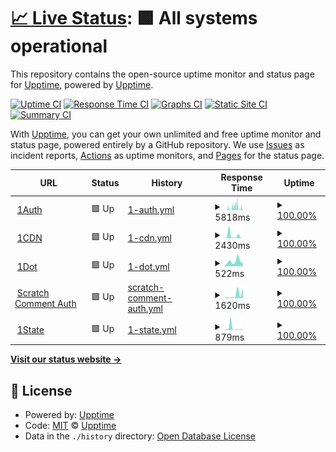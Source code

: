 # [📈 Live Status](https://status.onedot.cf): <!--live status--> **🟩 All systems operational**

This repository contains the open-source uptime monitor and status page for [Upptime](https://upptime.js.org), powered by [Upptime](https://github.com/upptime/upptime).

[![Uptime CI](https://github.com/onedotprojects/status/workflows/Uptime%20CI/badge.svg)](https://github.com/upptime/upptime/actions?query=workflow%3A%22Uptime+CI%22) [![Response Time CI](https://github.com/onedotprojects/status/workflows/Response%20Time%20CI/badge.svg)](https://github.com/upptime/upptime/actions?query=workflow%3A%22Response+Time+CI%22) [![Graphs CI](https://github.com/onedotprojects/status/workflows/Graphs%20CI/badge.svg)](https://github.com/upptime/upptime/actions?query=workflow%3A%22Graphs+CI%22) [![Static Site CI](https://github.com/onedotprojects/status/workflows/Static%20Site%20CI/badge.svg)](https://github.com/upptime/upptime/actions?query=workflow%3A%22Static+Site+CI%22) [![Summary CI](https://github.com/onedotprojects/status/workflows/Summary%20CI/badge.svg)](https://github.com/upptime/upptime/actions?query=workflow%3A%22Summary+CI%22)

With [Upptime](https://upptime.js.org), you can get your own unlimited and free uptime monitor and status page, powered entirely by a GitHub repository. We use [Issues](https://github.com/upptime/upptime/issues) as incident reports, [Actions](https://github.com/upptime/upptime/actions) as uptime monitors, and [Pages](https://status.onedot.cf) for the status page.

<!--start: status pages-->
<!-- This summary is generated by Upptime (https://github.com/upptime/upptime) -->
<!-- Do not edit this manually, your changes will be overwritten -->
<!-- prettier-ignore -->
| URL | Status | History | Response Time | Uptime |
| --- | ------ | ------- | ------------- | ------ |
| <img alt="" src="https://favicons.githubusercontent.com/auth.onedot.cf" height="13"> [1Auth](https://auth.onedot.cf) | 🟩 Up | [1-auth.yml](https://github.com/onedotprojects/status/commits/HEAD/history/1-auth.yml) | <details><summary><img alt="Response time graph" src="./graphs/1-auth/response-time-week.png" height="20"> 5818ms</summary><br><a href="https://status.onedot.cf/history/1-auth"><img alt="Response time 5209" src="https://img.shields.io/endpoint?url=https%3A%2F%2Fraw.githubusercontent.com%2Fonedotprojects%2Fstatus%2FHEAD%2Fapi%2F1-auth%2Fresponse-time.json"></a><br><a href="https://status.onedot.cf/history/1-auth"><img alt="24-hour response time 7442" src="https://img.shields.io/endpoint?url=https%3A%2F%2Fraw.githubusercontent.com%2Fonedotprojects%2Fstatus%2FHEAD%2Fapi%2F1-auth%2Fresponse-time-day.json"></a><br><a href="https://status.onedot.cf/history/1-auth"><img alt="7-day response time 5818" src="https://img.shields.io/endpoint?url=https%3A%2F%2Fraw.githubusercontent.com%2Fonedotprojects%2Fstatus%2FHEAD%2Fapi%2F1-auth%2Fresponse-time-week.json"></a><br><a href="https://status.onedot.cf/history/1-auth"><img alt="30-day response time 5209" src="https://img.shields.io/endpoint?url=https%3A%2F%2Fraw.githubusercontent.com%2Fonedotprojects%2Fstatus%2FHEAD%2Fapi%2F1-auth%2Fresponse-time-month.json"></a><br><a href="https://status.onedot.cf/history/1-auth"><img alt="1-year response time 5209" src="https://img.shields.io/endpoint?url=https%3A%2F%2Fraw.githubusercontent.com%2Fonedotprojects%2Fstatus%2FHEAD%2Fapi%2F1-auth%2Fresponse-time-year.json"></a></details> | <details><summary><a href="https://status.onedot.cf/history/1-auth">100.00%</a></summary><a href="https://status.onedot.cf/history/1-auth"><img alt="All-time uptime 100.00%" src="https://img.shields.io/endpoint?url=https%3A%2F%2Fraw.githubusercontent.com%2Fonedotprojects%2Fstatus%2FHEAD%2Fapi%2F1-auth%2Fuptime.json"></a><br><a href="https://status.onedot.cf/history/1-auth"><img alt="24-hour uptime 100.00%" src="https://img.shields.io/endpoint?url=https%3A%2F%2Fraw.githubusercontent.com%2Fonedotprojects%2Fstatus%2FHEAD%2Fapi%2F1-auth%2Fuptime-day.json"></a><br><a href="https://status.onedot.cf/history/1-auth"><img alt="7-day uptime 100.00%" src="https://img.shields.io/endpoint?url=https%3A%2F%2Fraw.githubusercontent.com%2Fonedotprojects%2Fstatus%2FHEAD%2Fapi%2F1-auth%2Fuptime-week.json"></a><br><a href="https://status.onedot.cf/history/1-auth"><img alt="30-day uptime 100.00%" src="https://img.shields.io/endpoint?url=https%3A%2F%2Fraw.githubusercontent.com%2Fonedotprojects%2Fstatus%2FHEAD%2Fapi%2F1-auth%2Fuptime-month.json"></a><br><a href="https://status.onedot.cf/history/1-auth"><img alt="1-year uptime 100.00%" src="https://img.shields.io/endpoint?url=https%3A%2F%2Fraw.githubusercontent.com%2Fonedotprojects%2Fstatus%2FHEAD%2Fapi%2F1-auth%2Fuptime-year.json"></a></details>
| <img alt="" src="https://favicons.githubusercontent.com/cdn.onedot.cf" height="13"> [1CDN](https://cdn.onedot.cf) | 🟩 Up | [1-cdn.yml](https://github.com/onedotprojects/status/commits/HEAD/history/1-cdn.yml) | <details><summary><img alt="Response time graph" src="./graphs/1-cdn/response-time-week.png" height="20"> 2430ms</summary><br><a href="https://status.onedot.cf/history/1-cdn"><img alt="Response time 1201" src="https://img.shields.io/endpoint?url=https%3A%2F%2Fraw.githubusercontent.com%2Fonedotprojects%2Fstatus%2FHEAD%2Fapi%2F1-cdn%2Fresponse-time.json"></a><br><a href="https://status.onedot.cf/history/1-cdn"><img alt="24-hour response time 99" src="https://img.shields.io/endpoint?url=https%3A%2F%2Fraw.githubusercontent.com%2Fonedotprojects%2Fstatus%2FHEAD%2Fapi%2F1-cdn%2Fresponse-time-day.json"></a><br><a href="https://status.onedot.cf/history/1-cdn"><img alt="7-day response time 2430" src="https://img.shields.io/endpoint?url=https%3A%2F%2Fraw.githubusercontent.com%2Fonedotprojects%2Fstatus%2FHEAD%2Fapi%2F1-cdn%2Fresponse-time-week.json"></a><br><a href="https://status.onedot.cf/history/1-cdn"><img alt="30-day response time 1201" src="https://img.shields.io/endpoint?url=https%3A%2F%2Fraw.githubusercontent.com%2Fonedotprojects%2Fstatus%2FHEAD%2Fapi%2F1-cdn%2Fresponse-time-month.json"></a><br><a href="https://status.onedot.cf/history/1-cdn"><img alt="1-year response time 1201" src="https://img.shields.io/endpoint?url=https%3A%2F%2Fraw.githubusercontent.com%2Fonedotprojects%2Fstatus%2FHEAD%2Fapi%2F1-cdn%2Fresponse-time-year.json"></a></details> | <details><summary><a href="https://status.onedot.cf/history/1-cdn">100.00%</a></summary><a href="https://status.onedot.cf/history/1-cdn"><img alt="All-time uptime 100.00%" src="https://img.shields.io/endpoint?url=https%3A%2F%2Fraw.githubusercontent.com%2Fonedotprojects%2Fstatus%2FHEAD%2Fapi%2F1-cdn%2Fuptime.json"></a><br><a href="https://status.onedot.cf/history/1-cdn"><img alt="24-hour uptime 100.00%" src="https://img.shields.io/endpoint?url=https%3A%2F%2Fraw.githubusercontent.com%2Fonedotprojects%2Fstatus%2FHEAD%2Fapi%2F1-cdn%2Fuptime-day.json"></a><br><a href="https://status.onedot.cf/history/1-cdn"><img alt="7-day uptime 100.00%" src="https://img.shields.io/endpoint?url=https%3A%2F%2Fraw.githubusercontent.com%2Fonedotprojects%2Fstatus%2FHEAD%2Fapi%2F1-cdn%2Fuptime-week.json"></a><br><a href="https://status.onedot.cf/history/1-cdn"><img alt="30-day uptime 100.00%" src="https://img.shields.io/endpoint?url=https%3A%2F%2Fraw.githubusercontent.com%2Fonedotprojects%2Fstatus%2FHEAD%2Fapi%2F1-cdn%2Fuptime-month.json"></a><br><a href="https://status.onedot.cf/history/1-cdn"><img alt="1-year uptime 100.00%" src="https://img.shields.io/endpoint?url=https%3A%2F%2Fraw.githubusercontent.com%2Fonedotprojects%2Fstatus%2FHEAD%2Fapi%2F1-cdn%2Fuptime-year.json"></a></details>
| <img alt="" src="https://favicons.githubusercontent.com/onedot.cf" height="13"> [1Dot](https://onedot.cf) | 🟩 Up | [1-dot.yml](https://github.com/onedotprojects/status/commits/HEAD/history/1-dot.yml) | <details><summary><img alt="Response time graph" src="./graphs/1-dot/response-time-week.png" height="20"> 522ms</summary><br><a href="https://status.onedot.cf/history/1-dot"><img alt="Response time 407" src="https://img.shields.io/endpoint?url=https%3A%2F%2Fraw.githubusercontent.com%2Fonedotprojects%2Fstatus%2FHEAD%2Fapi%2F1-dot%2Fresponse-time.json"></a><br><a href="https://status.onedot.cf/history/1-dot"><img alt="24-hour response time 305" src="https://img.shields.io/endpoint?url=https%3A%2F%2Fraw.githubusercontent.com%2Fonedotprojects%2Fstatus%2FHEAD%2Fapi%2F1-dot%2Fresponse-time-day.json"></a><br><a href="https://status.onedot.cf/history/1-dot"><img alt="7-day response time 522" src="https://img.shields.io/endpoint?url=https%3A%2F%2Fraw.githubusercontent.com%2Fonedotprojects%2Fstatus%2FHEAD%2Fapi%2F1-dot%2Fresponse-time-week.json"></a><br><a href="https://status.onedot.cf/history/1-dot"><img alt="30-day response time 407" src="https://img.shields.io/endpoint?url=https%3A%2F%2Fraw.githubusercontent.com%2Fonedotprojects%2Fstatus%2FHEAD%2Fapi%2F1-dot%2Fresponse-time-month.json"></a><br><a href="https://status.onedot.cf/history/1-dot"><img alt="1-year response time 407" src="https://img.shields.io/endpoint?url=https%3A%2F%2Fraw.githubusercontent.com%2Fonedotprojects%2Fstatus%2FHEAD%2Fapi%2F1-dot%2Fresponse-time-year.json"></a></details> | <details><summary><a href="https://status.onedot.cf/history/1-dot">100.00%</a></summary><a href="https://status.onedot.cf/history/1-dot"><img alt="All-time uptime 100.00%" src="https://img.shields.io/endpoint?url=https%3A%2F%2Fraw.githubusercontent.com%2Fonedotprojects%2Fstatus%2FHEAD%2Fapi%2F1-dot%2Fuptime.json"></a><br><a href="https://status.onedot.cf/history/1-dot"><img alt="24-hour uptime 100.00%" src="https://img.shields.io/endpoint?url=https%3A%2F%2Fraw.githubusercontent.com%2Fonedotprojects%2Fstatus%2FHEAD%2Fapi%2F1-dot%2Fuptime-day.json"></a><br><a href="https://status.onedot.cf/history/1-dot"><img alt="7-day uptime 100.00%" src="https://img.shields.io/endpoint?url=https%3A%2F%2Fraw.githubusercontent.com%2Fonedotprojects%2Fstatus%2FHEAD%2Fapi%2F1-dot%2Fuptime-week.json"></a><br><a href="https://status.onedot.cf/history/1-dot"><img alt="30-day uptime 100.00%" src="https://img.shields.io/endpoint?url=https%3A%2F%2Fraw.githubusercontent.com%2Fonedotprojects%2Fstatus%2FHEAD%2Fapi%2F1-dot%2Fuptime-month.json"></a><br><a href="https://status.onedot.cf/history/1-dot"><img alt="1-year uptime 100.00%" src="https://img.shields.io/endpoint?url=https%3A%2F%2Fraw.githubusercontent.com%2Fonedotprojects%2Fstatus%2FHEAD%2Fapi%2F1-dot%2Fuptime-year.json"></a></details>
| <img alt="" src="https://favicons.githubusercontent.com/scratch.auth.onedot.cf" height="13"> [Scratch Comment Auth](https://scratch.auth.onedot.cf) | 🟩 Up | [scratch-comment-auth.yml](https://github.com/onedotprojects/status/commits/HEAD/history/scratch-comment-auth.yml) | <details><summary><img alt="Response time graph" src="./graphs/scratch-comment-auth/response-time-week.png" height="20"> 1620ms</summary><br><a href="https://status.onedot.cf/history/scratch-comment-auth"><img alt="Response time 760" src="https://img.shields.io/endpoint?url=https%3A%2F%2Fraw.githubusercontent.com%2Fonedotprojects%2Fstatus%2FHEAD%2Fapi%2Fscratch-comment-auth%2Fresponse-time.json"></a><br><a href="https://status.onedot.cf/history/scratch-comment-auth"><img alt="24-hour response time 4663" src="https://img.shields.io/endpoint?url=https%3A%2F%2Fraw.githubusercontent.com%2Fonedotprojects%2Fstatus%2FHEAD%2Fapi%2Fscratch-comment-auth%2Fresponse-time-day.json"></a><br><a href="https://status.onedot.cf/history/scratch-comment-auth"><img alt="7-day response time 1620" src="https://img.shields.io/endpoint?url=https%3A%2F%2Fraw.githubusercontent.com%2Fonedotprojects%2Fstatus%2FHEAD%2Fapi%2Fscratch-comment-auth%2Fresponse-time-week.json"></a><br><a href="https://status.onedot.cf/history/scratch-comment-auth"><img alt="30-day response time 846" src="https://img.shields.io/endpoint?url=https%3A%2F%2Fraw.githubusercontent.com%2Fonedotprojects%2Fstatus%2FHEAD%2Fapi%2Fscratch-comment-auth%2Fresponse-time-month.json"></a><br><a href="https://status.onedot.cf/history/scratch-comment-auth"><img alt="1-year response time 760" src="https://img.shields.io/endpoint?url=https%3A%2F%2Fraw.githubusercontent.com%2Fonedotprojects%2Fstatus%2FHEAD%2Fapi%2Fscratch-comment-auth%2Fresponse-time-year.json"></a></details> | <details><summary><a href="https://status.onedot.cf/history/scratch-comment-auth">100.00%</a></summary><a href="https://status.onedot.cf/history/scratch-comment-auth"><img alt="All-time uptime 100.00%" src="https://img.shields.io/endpoint?url=https%3A%2F%2Fraw.githubusercontent.com%2Fonedotprojects%2Fstatus%2FHEAD%2Fapi%2Fscratch-comment-auth%2Fuptime.json"></a><br><a href="https://status.onedot.cf/history/scratch-comment-auth"><img alt="24-hour uptime 100.00%" src="https://img.shields.io/endpoint?url=https%3A%2F%2Fraw.githubusercontent.com%2Fonedotprojects%2Fstatus%2FHEAD%2Fapi%2Fscratch-comment-auth%2Fuptime-day.json"></a><br><a href="https://status.onedot.cf/history/scratch-comment-auth"><img alt="7-day uptime 100.00%" src="https://img.shields.io/endpoint?url=https%3A%2F%2Fraw.githubusercontent.com%2Fonedotprojects%2Fstatus%2FHEAD%2Fapi%2Fscratch-comment-auth%2Fuptime-week.json"></a><br><a href="https://status.onedot.cf/history/scratch-comment-auth"><img alt="30-day uptime 100.00%" src="https://img.shields.io/endpoint?url=https%3A%2F%2Fraw.githubusercontent.com%2Fonedotprojects%2Fstatus%2FHEAD%2Fapi%2Fscratch-comment-auth%2Fuptime-month.json"></a><br><a href="https://status.onedot.cf/history/scratch-comment-auth"><img alt="1-year uptime 100.00%" src="https://img.shields.io/endpoint?url=https%3A%2F%2Fraw.githubusercontent.com%2Fonedotprojects%2Fstatus%2FHEAD%2Fapi%2Fscratch-comment-auth%2Fuptime-year.json"></a></details>
| <img alt="" src="https://favicons.githubusercontent.com/state.onedot.cf" height="13"> [1State](https://state.onedot.cf) | 🟩 Up | [1-state.yml](https://github.com/onedotprojects/status/commits/HEAD/history/1-state.yml) | <details><summary><img alt="Response time graph" src="./graphs/1-state/response-time-week.png" height="20"> 879ms</summary><br><a href="https://status.onedot.cf/history/1-state"><img alt="Response time 578" src="https://img.shields.io/endpoint?url=https%3A%2F%2Fraw.githubusercontent.com%2Fonedotprojects%2Fstatus%2FHEAD%2Fapi%2F1-state%2Fresponse-time.json"></a><br><a href="https://status.onedot.cf/history/1-state"><img alt="24-hour response time 337" src="https://img.shields.io/endpoint?url=https%3A%2F%2Fraw.githubusercontent.com%2Fonedotprojects%2Fstatus%2FHEAD%2Fapi%2F1-state%2Fresponse-time-day.json"></a><br><a href="https://status.onedot.cf/history/1-state"><img alt="7-day response time 879" src="https://img.shields.io/endpoint?url=https%3A%2F%2Fraw.githubusercontent.com%2Fonedotprojects%2Fstatus%2FHEAD%2Fapi%2F1-state%2Fresponse-time-week.json"></a><br><a href="https://status.onedot.cf/history/1-state"><img alt="30-day response time 578" src="https://img.shields.io/endpoint?url=https%3A%2F%2Fraw.githubusercontent.com%2Fonedotprojects%2Fstatus%2FHEAD%2Fapi%2F1-state%2Fresponse-time-month.json"></a><br><a href="https://status.onedot.cf/history/1-state"><img alt="1-year response time 578" src="https://img.shields.io/endpoint?url=https%3A%2F%2Fraw.githubusercontent.com%2Fonedotprojects%2Fstatus%2FHEAD%2Fapi%2F1-state%2Fresponse-time-year.json"></a></details> | <details><summary><a href="https://status.onedot.cf/history/1-state">100.00%</a></summary><a href="https://status.onedot.cf/history/1-state"><img alt="All-time uptime 100.00%" src="https://img.shields.io/endpoint?url=https%3A%2F%2Fraw.githubusercontent.com%2Fonedotprojects%2Fstatus%2FHEAD%2Fapi%2F1-state%2Fuptime.json"></a><br><a href="https://status.onedot.cf/history/1-state"><img alt="24-hour uptime 100.00%" src="https://img.shields.io/endpoint?url=https%3A%2F%2Fraw.githubusercontent.com%2Fonedotprojects%2Fstatus%2FHEAD%2Fapi%2F1-state%2Fuptime-day.json"></a><br><a href="https://status.onedot.cf/history/1-state"><img alt="7-day uptime 100.00%" src="https://img.shields.io/endpoint?url=https%3A%2F%2Fraw.githubusercontent.com%2Fonedotprojects%2Fstatus%2FHEAD%2Fapi%2F1-state%2Fuptime-week.json"></a><br><a href="https://status.onedot.cf/history/1-state"><img alt="30-day uptime 100.00%" src="https://img.shields.io/endpoint?url=https%3A%2F%2Fraw.githubusercontent.com%2Fonedotprojects%2Fstatus%2FHEAD%2Fapi%2F1-state%2Fuptime-month.json"></a><br><a href="https://status.onedot.cf/history/1-state"><img alt="1-year uptime 100.00%" src="https://img.shields.io/endpoint?url=https%3A%2F%2Fraw.githubusercontent.com%2Fonedotprojects%2Fstatus%2FHEAD%2Fapi%2F1-state%2Fuptime-year.json"></a></details>

<!--end: status pages-->

[**Visit our status website →**](https://status.onedot.cf)

## 📄 License

- Powered by: [Upptime](https://github.com/upptime/upptime)
- Code: [MIT](./LICENSE) © [Upptime](https://upptime.js.org)
- Data in the `./history` directory: [Open Database License](https://opendatacommons.org/licenses/odbl/1-0/)
